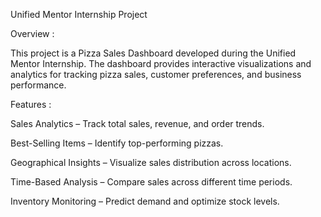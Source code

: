 Unified Mentor Internship Project

Overview :

This project is a Pizza Sales Dashboard developed during the Unified Mentor Internship. The dashboard provides interactive visualizations and analytics for tracking pizza sales, customer preferences, and business performance.

Features :

Sales Analytics – Track total sales, revenue, and order trends.

Best-Selling Items – Identify top-performing pizzas.

Geographical Insights – Visualize sales distribution across locations.

Time-Based Analysis – Compare sales across different time periods.

Inventory Monitoring – Predict demand and optimize stock levels.
